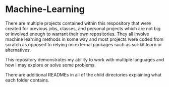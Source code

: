 # Machine-Learning

There are multiple projects contained within this respository that were created for
previous jobs, classes, and personal projects which are not big or involved enough to warrant their own repositories. They all involve machine learning methods in some way and most projects were coded from scratch as opposed to relying on external packages such as sci-kit learn or alternatives.

This repository demonstrates my ability to work with multiple languages and how I may explore or solve some problems.

There are additional READMEs in all of the child directories explaining what each folder contains.
